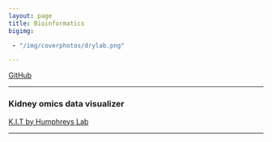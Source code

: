 ```yaml
---
layout: page
title: Bioinformatics
bigimg:

 - "/img/coverphotos/drylab.png" 

---
```



[GitHub](https://github.com/HaikuoLi)
<hr>

### Kidney omics data visualizer
[K.I.T by Humphreys Lab](https://humphreyslab.com/SingleCell/)<br>
<hr>

